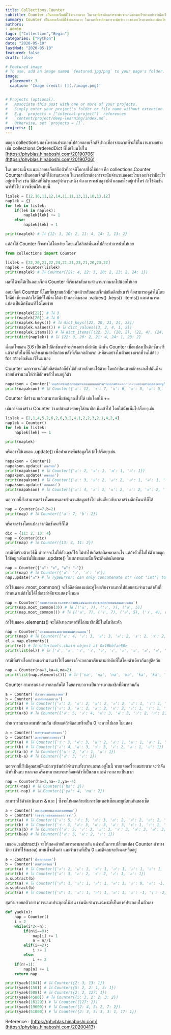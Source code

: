 ```yaml
---
title: Collections.Counter
subtitle: Counter เป็นออบเจ็กต์ที่ใช้งานสะดวก ในเวลาที่เราต้องการจะนับจำนวนของอะไรบางอย่างว่ามีอะไรอยู่เท่าไหร่
summary: Counter เป็นออบเจ็กต์ที่ใช้งานสะดวก ในเวลาที่เราต้องการจะนับจำนวนของอะไรบางอย่างว่ามีอะไรอยู่เท่าไหร่
authors:
- admin
tags: ["Collection","Begin"]
categories: ["Python"]
date: "2020-05-10"
lastMod: "2020-05-10"
featured: false
draft: false

# Featured image
# To use, add an image named `featured.jpg/png` to your page's folder. 
image:
  placement: 3
  caption: 'Image credit: [](./image.png)'


# Projects (optional).
#   Associate this post with one or more of your projects.
#   Simply enter your project's folder or file name without extension.
#   E.g. `projects = ["internal-project"]` references 
#   `content/project/deep-learning/index.md`.
#   Otherwise, set `projects = []`.
projects: []
---
```


มอดูล collections ของไพธอนประกอบไปด้วยออบเจ็กต์จิปาถะที่อาจสะดวกที่จะใช้ในงานบางอย่าง เช่น collections.OrderedDict ที่ได้เขียนไปใน [https://phyblas.hinaboshi.com/20190706](https://phyblas.hinaboshi.com/20190706)  
  
ในบทความนี้จะแนะนำออบเจ็กต์อีกตัวที่อาจมีโอกาสได้ใช้บ่อย คือ collections.Counter Counter เป็นออบเจ็กต์ที่ใช้งานสะดวก ในเวลาที่เราต้องการจะนับจำนวนของอะไรบางอย่างว่ามีอะไรอยู่เท่าไหร่ เช่น มีลิสต์ที่มีตัวเลขอยู่จำนวนหนึ่ง ต้องการจะนับดูว่ามีตัวเลขอะไรอยู่เท่าไหร่ ถ้าใช้ดิกชันนารีทั่วไป อาจเขียนได้แบบนี้  

```python
lislek = [12,10,11,12,14,11,11,13,11,10,13,12]
naplek = {}
for lek in lislek:
    if(lek in naplek):
        naplek[lek] += 1
    else:
        naplek[lek] = 1

print(naplek) # ได้ {12: 3, 10: 2, 11: 4, 14: 1, 13: 2}
```

  
แต่ถ้าใช้ Counter ก็จะทำได้โดยง่าย โดยแค่ใส่ลิสต์นั้นลงไปก็จะทำการนับให้เลย  

```python
from collections import Counter

lislek = [22,20,21,22,24,21,21,23,21,20,23,22]
naplek = Counter(lislek)
print(naplek) # ได้ Counter({21: 4, 22: 3, 20: 2, 23: 2, 24: 1})
```

  
ผลที่ได้จะได้เป็นออบเจ็กต์ Counter ที่เรียงลำดับตามจำนวนจากมากไปน้อยให้เลย  
  
ออบเจ็กต์ Counter นี้โดยพื้นฐานแล้วมีส่วนคล้ายกับออบเจ็กต์ชนิดดิกชันนารี คือสามารถดูค่าได้โดยใส่คีย์ เพียงแต่ถ้าใส่คีย์ที่ไม่มีจะได้ค่า 0 และมีเมธอด .values() .keys() .items() และสามารถแปลงเป็นดิกชันนารีได้โดยง่าย  

```python
print(naplek[22]) # ได้ 3
print(naplek[26]) # ได้ 0
print(naplek.keys()) # ได้ dict_keys([22, 20, 21, 24, 23])
print(naplek.values()) # ได้ dict_values([3, 2, 4, 1, 2])
print(naplek.items()) # ได้ dict_items([(22, 3), (20, 2), (21, 4), (24, 1), (23, 2)])
print(dict(naplek)) # ได้ {22: 3, 20: 2, 21: 4, 24: 1, 23: 2}
```

  
ตั้งแต่ไพธอน 3.6 เป็นต้นไปดิกชันนารีจะเรียงอย่างมีลำดับ ดังนั้น Counter เมื่อแปลงเป็นดิกชันนารีแล้วลำดับในที่นี้จะเรียงตามลำดับก่อนหลังที่เริ่มเจอตัวแรก เหมือนอย่างในตัวอย่างแรกที่วนไล่ด้วย for สร้างดิกชันนารีขึ้นมาเอง  
  
Counter นอกจากจะใช้กับลิสต์แล้วก็ยังใช้กับสายอักขระได้ด้วย โดยถ้าป้อนสายอักขระลงไปมันก็จะช่วยนับจำนวนให้ว่ามีอักษรตัวไหนอยู่กี่ตัว  

```python
napakson = Counter('จอดรถตรงตรอกยอมทนอดนอนอดกรนรอยลภมรดมดอกหอมบนขอนตรงคลองมอญ')
print(napakson) # ได้ Counter({'อ': 12, 'ร': 7, 'น': 6, 'ด': 5, 'ม': 5, 'ต': 3, 'ง': 3, 'ก': 3, 'ย': 2, 'ล': 2, 'จ': 1, 'ถ': 1, 'ท': 1, 'ภ': 1, 'ห': 1, 'บ': 1, 'ข': 1, 'ค': 1, 'ญ': 1})
```

  
Counter ที่สร้างมาแล้วสามารถเพิ่มข้อมูลลงไปได้ เช่นโดยใช้ +=  
  
เช่นอาจลองสร้าง Counter ว่างเปล่าแล้วค่อยๆใส่สมาชิกเพิ่มเข้าไป โดยไล่นับเพิ่มไปเรื่อยๆเช่น  

```python
lislek = [2,1,4,5,2,6,2,6,3,2,4,1,2,2,3,2,1,4,2,4]
naplek = Counter()
for lek in lislek:
    naplek[lek] += 1

print(naplek)
```

  
หรืออาจใช้เมธอด .update() เพื่อทำการเพิ่มข้อมูลใส่เข้าไปเรื่อยๆเช่น  

```python
napakson = Counter()
napakson.update('กนกพล')
print(napakson) # ได้ Counter({'ก': 2, 'น': 1, 'พ': 1, 'ล': 1})
napakson.update('คนตลก')
print(napakson) # ได้ Counter({'ก': 3, 'น': 2, 'ล': 2, 'พ': 1, 'ค': 1, 'ต': 1})
napakson.update('ตกคลอง')
print(napakson) # ได้ Counter({'ก': 4, 'ล': 3, 'น': 2, 'ค': 2, 'ต': 2, 'พ': 1, 'อ': 1, 'ง': 1})
```

  
นอกจากนี้ยังสามารถสร้างโดยแทนเลขจำนวนข้อมูลเข้าไป เช่นเดียวกับเวลาสร้างดิกชันนารีก็ได้  

```python
nap = Counter(a=7,b=2)
print(nap) # ได้ Counter({'a': 7, 'b': 2})
```

  
หรือจะสร้างโดยแปลงจากดิกชันนารีก็ได้  

```python
dic = {11: 2, 13: 4}
nap = Counter(dic)
print(nap) # ได้ Counter({13: 4, 11: 2})
```

  
กรณีที่สร้างด้วยวิธีนี้ ค่าอาจจะไม่ใช่ตัวเลขก็ได้ ไม่ทำให้เกิดข้อผิดพลาดอะไร แต่ถ้าตัวที่ไม่ใช่ตัวเลขถูกใส่ข้อมูลเพิ่มเช่นใช้เมธอด .update() ในสภาพแบบนั้นก็จะเกิดข้อผิดพลาด  

```python
nap = Counter({"ก": "ข", "ค": "ง"})
print(nap) # ได้ Counter({'ค': 'ง', 'ก': 'ข'})
nap.update("ก") # ได้ TypeError: can only concatenate str (not "int") to str
```

  
ถ้าใช้เมธอด .most_common() จะได้ลิสต์ของแต่ละคู่โดยเรียงจากมากไปน้อยตามจำนวนลำดับที่กำหนด แต่ถ้าไม่ได้ใส่เลขลำดับจะแสดงทั้งหมด  

```python
nap = Counter('สมพรสวดวนจนอรชรสองคนฉงนฉงวยงวยงงคอตกยอมนอนลงบนบก')
print(nap.most_common(3)) # ได้ [('น', 7), ('ง', 7), ('อ', 5)]
print(nap.most_common()) # ได้ [('น', 7), ('ง', 7), ('อ', 5), ('ว', 4), ('ส', 3), ('ร', 3), ('ย', 3), ('ม', 2), ('ค', 2), ('ฉ', 2), ('ก', 2), ('บ', 2), ('พ', 1), ('ด', 1), ('จ', 1), ('ช', 1), ('ต', 1), ('ล', 1)]
```

  
ถ้าใช้เมธอด .elements() จะได้อิเทอเรเตอร์ที่ไล่สมาชิกที่มีในนั้นทีละตัว  

```python
nap = Counter('ดวงกมลชงนมผงรอชมภมรบนดอน')
print(nap) # ได้ Counter({'ม': 4, 'ง': 3, 'น': 3, 'ด': 2, 'ช': 2, 'ร': 2, 'อ': 2, 'ว': 1, 'ก': 1, 'ล': 1, 'ผ': 1, 'ภ': 1, 'บ': 1})
el = nap.elements()
print(el) # ได้ <itertools.chain object at 0x10bbfae50>
print(list(el)) # ได้ ['ด', 'ด', 'ว', 'ง', 'ง', 'ง', 'ก', 'ม', 'ม', 'ม', 'ม', 'ล', 'ช', 'ช', 'น', 'น', 'น', 'ผ', 'ร', 'ร', 'อ', 'อ', 'ภ', 'บ']
```

  
กรณีที่สร้างโดยกำหนดจำนวนเข้าไปโดยตรงก็จะออกมาเรียงตามลำดับที่ใส่โดยตัวเดียวกันอยู่ติดกัน  

```python
nap = Counter(na=3,ka=4,ma=2)
print(list(nap.elements())) # ได้ ['na', 'na', 'na', 'ka', 'ka', 'ka', 'ka', 'ma', 'ma']
```

  
Counter สามารถนำมาบวกลบกันได้ โดยการบวกจะเป็นการเอาสมาชิกที่มีมารวมกัน  

```python
a = Counter('ปลวกจกหนอนลงคอ')
b = Counter('คงลอยคอลอยวน')
print(a) # ได้ Counter({'ล': 2, 'ก': 2, 'น': 2, 'อ': 2, 'ป': 1, 'ว': 1, 'จ': 1, 'ห': 1, 'ง': 1, 'ค': 1})
print(b) # ได้ Counter({'อ': 3, 'ค': 2, 'ล': 2, 'ย': 2, 'ง': 1, 'ว': 1, 'น': 1})
print(a+b) # ได้ Counter({'อ': 5, 'ล': 4, 'น': 3, 'ค': 3, 'ว': 2, 'ก': 2, 'ง': 2, 'ย': 2, 'ป': 1, 'จ': 1, 'ห': 1})
```

  
ส่วนการลบจะเอามาหักลบกัน เพียงแต่ถ้าติดลบหรือเป็น 0 จะหายไปเลย ไม่แสดง  

```python
a = Counter('พลพรรคครบสองคน')
b = Counter('ลงคอรอครอบครอง')
print(a) # ได้ Counter({'ร': 3, 'ค': 3, 'พ': 2, 'ล': 1, 'บ': 1, 'ส': 1, 'อ': 1, 'ง': 1, 'น': 1})
print(b) # ได้ Counter({'อ': 4, 'ค': 3, 'ร': 3, 'ง': 2, 'ล': 1, 'บ': 1})
print(a-b) # ได้ Counter({'พ': 2, 'ส': 1, 'น': 1})
print(b-a) # ได้ Counter({'อ': 3, 'ง': 1})
```

  
นอกจากนี้ยังมีคุณสมบัติแปลกๆเช่นถ้ามีจำนวนทั้งบวกและลบอยู่ในนี้ หากเจอเครื่องหมายบวกจะกำจัดตัวที่เป็นลบ หากเจอเครื่องหมายลบจะเหลือแต่ตัวที่เป็นลบ และค่าจะกลายเป็นบวก  

```python
nap = Counter(ha=3,na=-2,ya=-4)
print(+nap) # ได้ Counter({'ha': 3})
print(-nap) # ได้ Counter({'ya': 4, 'na': 2})
```

  
สามารถใช้ตัวดำเนินการ & และ | ซึ่งจะให้ผลคล้ายกับการอินเตอร์เซ็กและยูเนียนกันของเซ็ต  

```python
a = Counter('สองสมรยอมลงคลองลอยคอ')
b = Counter('รอชวนภมรดมดอมดอกขจร')
print(a) # ได้ Counter({'อ': 5, 'ง': 3, 'ล': 3, 'ส': 2, 'ม': 2, 'ย': 2, 'ค': 2, 'ร': 1})
print(b) # ได้ Counter({'ร': 3, 'อ': 3, 'ม': 3, 'ด': 3, 'ช': 1, 'ว': 1, 'น': 1, 'ภ': 1, 'ก': 1, 'ข': 1, 'จ': 1})
print(a|b) # ได้ Counter({'อ': 5, 'ง': 3, 'ม': 3, 'ร': 3, 'ล': 3, 'ด': 3, 'ส': 2, 'ย': 2, 'ค': 2, 'ช': 1, 'ว': 1, 'น': 1, 'ภ': 1, 'ก': 1, 'ข': 1, 'จ': 1})
print(b&a) # ได้ Counter({'อ': 3, 'ม': 2, 'ร': 1})
```

  
เมธอด .subtract() จะให้ผลคล้ายกับการเอามาลบกัน แต่จะเป็นการเปลี่ยนแปลง Counter ตัวทางซ้าย (ตัวที่ใช้เมธอด) แทนที่จะคืนค่า และจำนวนที่เป็น 0 และติดลบจะยังคงเหลืออยู่  

```python
a = Counter('ฝนตกตลอด')
b = Counter('ตกตรงตรอก')
print(a) # ได้ Counter({'ต': 2, 'ฝ': 1, 'น': 1, 'ก': 1, 'ล': 1, 'อ': 1, 'ด': 1})
print(b) # ได้ Counter({'ต': 3, 'ก': 2, 'ร': 2, 'ง': 1, 'อ': 1})
a.subtract(b)
print(a) # ได้ Counter({'ฝ': 1, 'น': 1, 'ล': 1, 'ด': 1, 'อ': 0, 'ต': -1, 'ก': -1, 'ง': -1, 'ร': -2})
a.subtract(b)
print(a) # ได้ Counter({'ฝ': 1, 'น': 1, 'ล': 1, 'ด': 1, 'อ': -1, 'ง': -2, 'ก': -3, 'ต': -4, 'ร': -4})
```

  
  
  
สุดท้ายขอยกตัวอย่างการนำมาประยุกต์ใช้งาน เช่นนับจำนวนเฉพาะที่เป็นองค์ประกอบในตัวเลข  

```python
def yaek(n):
    nap = Counter()
    i = 2
    while(i*2<=n):
        if(n%i==0):
            nap[i] += 1
            n = n//i
        elif(i==2):
            i += 1
        else:
            i += 2
    if(n!=1):
        nap[n] += 1
    return nap

print(yaek(104)) # ได้ Counter({2: 3, 13: 1})
print(yaek(150)) # ได้ Counter({5: 2, 2: 1, 3: 1})
print(yaek(508)) # ได้ Counter({2: 2, 127: 1})
print(yaek(4500)) # ได้ Counter({5: 3, 2: 2, 3: 2})
print(yaek(16129)) # ได้ Counter({127: 2})
print(yaek(19600)) # ได้ Counter({2: 4, 5: 2, 7: 2})
print(yaek(51000)) # ได้ Counter({2: 3, 5: 3, 3: 1, 17: 1})
```



Reference : [https://phyblas.hinaboshi.com](https://phyblas.hinaboshi.com/20200413) 
